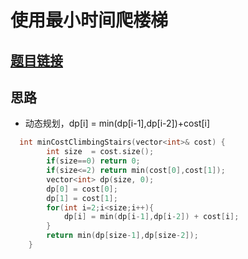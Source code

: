 # 使用最小时间爬楼梯
## [题目链接](https://leetcode-cn.com/problems/min-cost-climbing-stairs/comments/)
## 思路
- 动态规划，dp[i] = min(dp[i-1],dp[i-2])+cost[i]
```c++
  int minCostClimbingStairs(vector<int>& cost) {
        int size  = cost.size();
        if(size==0) return 0;
        if(size<=2) return min(cost[0],cost[1]);
        vector<int> dp(size, 0);
        dp[0] = cost[0];
        dp[1] = cost[1];
        for(int i=2;i<size;i++){
            dp[i] = min(dp[i-1],dp[i-2]) + cost[i];
        }
        return min(dp[size-1],dp[size-2]);
    }
```